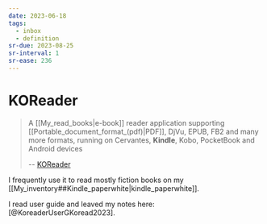 ```yaml
---
date: 2023-06-18
tags:
  - inbox
  - definition
sr-due: 2023-08-25
sr-interval: 1
sr-ease: 236
---
```


# KOReader

> A [[My_read_books|e-book]] reader application supporting
> [[Portable_document_format_(pdf)|PDF]], DjVu, EPUB, FB2 and many more formats,
> running on Cervantes, **Kindle**, Kobo, PocketBook and Android devices
>
> -- [KOReader](http://koreader.rocks/)

I frequently use it to read mostly fiction books on my
[[My_inventory##Kindle_paperwhite|kindle_paperwhite]].

I read user guide and leaved my notes here: [@KoreaderUserGKoread2023].
